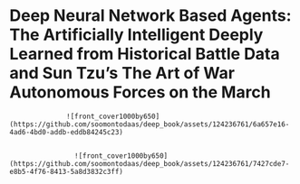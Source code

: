 # Deep Neural Network  Based Agents: The Artificially Intelligent Deeply Learned from Historical Battle Data and Sun Tzu’s The Art of War Autonomous Forces on the March
                  ![front_cover1000by650](https://github.com/soomontodaas/deep_book/assets/124236761/6a657e16-4ad6-4bd0-addb-eddb84245c23)

                     
                    ![front_cover1000by650](https://github.com/soomontodaas/deep_book/assets/124236761/7427cde7-e8b5-4f76-8413-5a8d3832c3ff)

